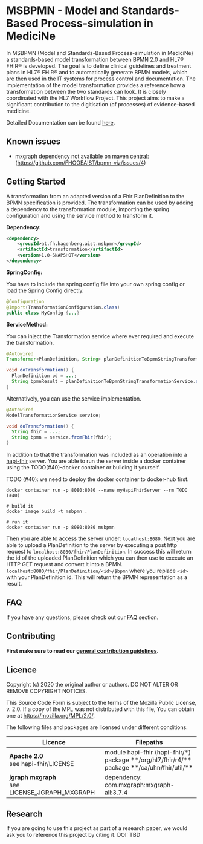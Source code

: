 # MSBPMN - Model and Standards-Based Process-simulation in MediciNe
 
In MSBPMN (Model and Standards-Based Process-simulation in MediciNe) a standards-based model
transformation between BPMN 2.0 and HL7® FHIR® is developed.
The goal is to define clinical guidelines and treatment plans in HL7® FHIR® and to automatically
generate BPMN models, which are then used in the IT systems for process control and documentation.
The implementation of the model transformation provides a reference how a transformation between the
two standards can look. It is closely coordinated with the HL7 Workflow Project. This project aims to
make a significant contribution to the digitisation (of processes) of evidence-based medicine.

Detailed Documentation can be found [here](https://fhooeaist.github.io/msbpmn).

## Known issues

 - mxgraph dependency not available on maven central: (https://github.com/FHOOEAIST/bpmn-viz/issues/4)

## Getting Started

A transformation from an adapted version of a Fhir PlanDefinition to the BPMN specification is provided. The transformation
can be used by adding a dependency to the transformation module, importing the spring configuration and using the service
method to transform it.

**Dependency:**

```xml
<dependency>
    <groupId>at.fh.hagenberg.aist.msbpmn</groupId>
    <artifactId>transformation</artifactId>
    <version>1.0-SNAPSHOT</version>
</dependency>
```

**SpringConfig:**

You have to include the spring config file into your own spring config or load the Spring Config directly.

```java
@Configuration
@Import(TransformationConfiguration.class)
public class MyConfig {...}
```

**ServiceMethod:**

You can inject the Transformation service where ever required and execute the transformation.

```java
@Autowired
Transformer<PlanDefinition, String> planDefinitionToBpmnStringTransformationService;

void doTransformation() {
  PlanDefinition pd = ...;
  String bpmnResult = planDefinitionToBpmnStringTransformationService.applyTransformation(pd);
}
```

Alternatively, you can use the service implementation.

```java
@Autowired
ModelTransformationService service;

void doTransformation() {
  String fhir = ...;
  String bpmn = service.fromFhir(fhir);
}
```

In addition to that the transformation was included as an operation into a [hapi-fhir](https://hapifhir.io/) server.
You are able to run the server inside a docker container using the TODO(#40)-docker container or building it yourself.

TODO (#40): we need to deploy the docker container to docker-hub first.

```shell
docker container run -p 8080:8080 --name myHapiFhirServer --rm TODO (#40)
```

```shell
# build it
docker image build -t msbpmn .

# run it
docker container run -p 8080:8080 msbpmn
```

Then you are able to access the server under: `localhost:8080`. Next you are able to upload a PlanDefinition to the
server by executing a post http request to `localhost:8080/fhir/PlanDefinition`. In success this will return the id
of the uploaded PlanDefinition which you can then use to execute an HTTP GET request and convert it into a BPMN. 
`localhost:8080/fhir/PlanDefinition/<id>/$bpmn` where you replace `<id>` with your PlanDefinition id. This will return
the BPMN representation as a result.

## FAQ

If you have any questions, please check out our [FAQ](https://fhooeaist.github.io/msbpmn/faq.html) section.

## Contributing

**First make sure to read our [general contribution guidelines](https://fhooeaist.github.io/CONTRIBUTING.html).**
   
## Licence

Copyright (c) 2020 the original author or authors.
DO NOT ALTER OR REMOVE COPYRIGHT NOTICES.

This Source Code Form is subject to the terms of the Mozilla Public
License, v. 2.0. If a copy of the MPL was not distributed with this
file, You can obtain one at https://mozilla.org/MPL/2.0/.

The following files and packages are licensed under different conditions:

| Licence | Filepaths |
|-|-|
| **Apache 2.0**<br>see hapi-fhir/LICENSE | module hapi-fhir (hapi-fhir/*)<br>package &ast;&ast;/org/hl7/fhir/r4/&ast;&ast;<br>package &ast;&ast;/ca/uhn/fhir/util/&ast;&ast; |
| **jgraph mxgraph**<br>see LICENSE_JGRAPH_MXGRAPH | dependency: com.mxgraph:mxgraph-all:3.7.4 |

## Research

If you are going to use this project as part of a research paper, we would ask you to reference this project by citing
it. DOI: TBD